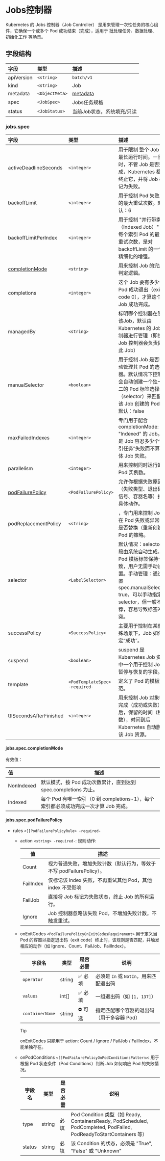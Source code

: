 # Jobs控制器

Kubernetes 的 Jobs 控制器（Job Controller） 是用来管理一次性任务的核心组件，它确保一个或多个 Pod 成功结束（完成），适用于 批处理任务、数据处理、初始化工作 等场景。

## 字段结构

|   字段   |   类型    |   描述   |
|:---------|:---------|:---------|
|apiVersion|`<string>`|`batch/v1`|
|kind|`<string>`|Job|
|metadata|`<ObjectMeta>`|[metadata](/kubernetes/explain/Pod.md#metadata)|
|spec|`<JobSpec>`|Jobs任务规格|
|status|`<JobStatus>`|当前Job状态，系统填充/只读|

### jobs.spec

|        字段         |   类型    |   描述   |
|:--------------------|:---------|:---------|
|activeDeadlineSeconds|`<integer>`|用于限制 整个 Job 的最长运行时间。一旦超时，不管 Job 是否完成，Kubernetes 都会终止它，并将 Job 标记为失败。|
|backoffLimit|`<integer>`|用于控制 Pod 失败后的最大重试次数。默认：6|
|backoffLimitPerIndex|`<integer>`|用于控制 "并行带索引（Indexed Job）" 中每个索引 Pod 的最大重试次数，是对 backoffLimit 的一个更精细化的增强。|
|[completionMode](/kubernetes/explain/Scheduler/jobs.md#jobsspeccompletionmode)|`<string>`|用来控制 Job 的完成判定逻辑。|
|completions|`<integer>`|这个 Job 要有多少个 Pod 成功退出（exit code 0），才算这个 Job 成功完成。|
|managedBy|`<string>`|标明哪个控制器在管理该Job，默认由 Kubernetes 的 Job 控制器进行管理（即经典 Job 控制器会负责同步此 Job）|
|manualSelector|`<boolean>`|用于控制 Job 是否手动管理其 Pod 的选择器。默认情况下控制器会自动创建一个独一无二的 Pod 标签选择器（selector）来匹配由该 Job 创建的 Pod。默认：false|
|maxFailedIndexes|`<integer>`|专门用于配合 completionMode: "Indexed" 的 Job。就是 Job 容忍多少个“索引任务”失败而不算整体 Job 失败。|
|parallelism|`<integer>`|用来控制同时运行的 Pod 实例数。|
|[podFailurePolicy](/kubernetes/explain/Scheduler/jobs.md#jobsspecpodfailurepolicy)|`<PodFailurePolicy>`|允许你根据失败原因（失败类型、退出码、信号、容器名等）指定具体动作。|
|podReplacementPolicy|`<string>`|，专门用来控制 Job 在 Pod 失败或异常时是否替换（重新创建）Pod 的策略。|
|selector|`<LabelSelector>`|默认情况：selector 字段由系统自动生成，和 Pod 模板标签保持一致，用户无需手动设置。手动管理：通过设置 spec.manualSelector: true，可以手动指定 selector，但一般不推荐，容易导致标签冲突。|
|successPolicy|`<SuccessPolicy>`|主要用于控制在某些特殊场景下，Job 如何判定“成功”。|
|suspend|`<boolean>`|suspend 是 Kubernetes Job 资源中一个用于控制 Job 暂停与恢复的字段。|
|template|`<PodTemplateSpec> -required-`|定义了 Pod 的模板规范。|
|ttlSecondsAfterFinished|`<integer>`|用来控制 Job 对象在完成（成功或失败）后，保留的时间（秒数），时间到后 Kubernetes 自动删除该 Job 资源。|

#### jobs.spec.completionMode

有效值：

|      值  |                      描述                                  |
|:---------|------------------------------------------------------------|
|NonIndexed|默认模式，按 Pod 成功次数累计，直到达到 spec.completions 为止。|
|Indexed|每个 Pod 有唯一索引（0 到 completions-1），每个索引都必须成功完成一次才算 Job 完成。|

#### jobs.spec.podFailurePolicy

- rules `<[]PodFailurePolicyRule> -required-`
  - action `<string> -required-`: 规则动作:

    |值|描述|
    |--|----|
    |Count|视为普通失败，增加失败计数（默认行为，等效于不写 podFailurePolicy）。|
    |FailIndex|仅标记该 index 失败，不再重试其他 Pod，其他 index 不受影响|
    |FailJob|直接将 Job 标记为失败状态，终止 Job 的所有运行。|
    |Ignore|Job 控制器忽略该失败 Pod，不增加失败计数，不触发重试。|

  - onExitCodes `<PodFailurePolicyOnExitCodesRequirement>` 用于定义当 Pod 的容器以指定退出码（exit code）终止时，该规则是否匹配，并触发相应的动作（如 
  Ignore、Count、FailJob、FailIndex）。

    | 字段名             | 类型     | 是否必需 | 说明                         |
    | --------------- | ------ | ---- | -------------------------- |
    | `operator`      | string | ✅ 必填 | 必须是 `In` 或 `NotIn`，用来匹配退出码 |
    | `values`        | int\[] | ✅ 必填 | 一组退出码（如 `[1, 137]`）        |
    | `containerName` | string | ⛔ 可选 | 指定匹配哪个容器的退出码（用于多容器 Pod）    |

    > [!TIP]
    >
    > onExitCodes 只能用于 action: Count / Ignore / FailJob / FailIndex，不能单独存在。

  - onPodConditions `<[]PodFailurePolicyOnPodConditionsPattern>`: 用于根据 Pod 状态条件（Pod Conditions）判断 Job 如何响应 Pod 的失败情况。

    |字段名|类型|是否必需|说明|
    |-----|----|-------|----|
    |type|string|必填|Pod Condition 类型（如 Ready, ContainersReady, PodScheduled, PodCompleted, PodFailed, PodReadyToStartContainers 等）|
    |status|string| 必填|该 Condition 的状态，必须是 "True", "False" 或 "Unknown"|